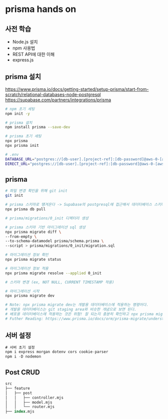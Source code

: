 # prisma hands on

## 사전 학습

- Node.js 설치
- npm 사용법
- REST API에 대한 이해
- express.js

## prisma 설치

https://www.prisma.io/docs/getting-started/setup-prisma/start-from-scratch/relational-databases-node-postgresql
https://supabase.com/partners/integrations/prisma

```bash
# npm 초기 세팅
npm init -y

# prisma 설치
npm install prisma --save-dev

# prisma 초기 세팅
npx prisma
npx prisma init
```

```bash
# .env
DATABASE_URL="postgres://[db-user].[project-ref]:[db-password]@aws-0-[aws-region].pooler.supabase.com:6543/[db-name]?pgbouncer=true&connection_limit=1" # Set this to the Transaction connection pooler string you copied in Step 1
DIRECT_URL="postgres://[db-user].[project-ref]:[db-password]@aws-0-[aws-region].pooler.supabase.com:5432/[db-name]"  # Set this to the Session connection pooler string you copied in Step 1
```

## prisma

```bash
# 파일 변경 확인을 위해 git init
git init

# prisma 스키마로 떙겨온다 -> Supabase의 postgresql에 접근해서 데이터베이스 스키마를 불러온다.
npx prisma db pull

# prisma/migrations/0_init 디렉터리 생성

# prisma 스키마 기반 마이그레이션 sql 생성
npx prisma migrate diff \
--from-empty \
--to-schema-datamodel prisma/schema.prisma \
--script > prisma/migrations/0_init/migration.sql

# 마이그레이션 정보 확인
npx prisma migrate status

# 마이그레이션 정보 적용
npx prisma migrate resolve --applied 0_init

# 스키마 변경 (ex, NOT NULL, CURRENT TIMESTAMP 적용)

# 마이그레이션 시작
npx prisma migrate dev

# Note: npx prisma migrate dev는 개발용 데이터베이스에 적용하는 명령어다.
# 개발용 데이터베이스는 git staging area와 비슷한 개념으로 보면 된다.
# 배포용 데이터베이스에 적용하는 것은 위험! 잘 되는지 충분히 확인하고 npx prisma migrate deploy로 배포를 할 것.
# Futher Reading: https://www.prisma.io/docs/orm/prisma-migrate/understanding-prisma-migrate/mental-model
```

## 서버 설정

```sql
# 서버 초기 설정
npm i express morgan dotenv cors cookie-parser
npm i -D nodemon
```

## Post CRUD

```sql
src
├── feature
│   ├── post
│   │   ├── controller.mjs
│   │   ├── model.mjs
│   │   └── router.mjs
├── index.mjs
```
